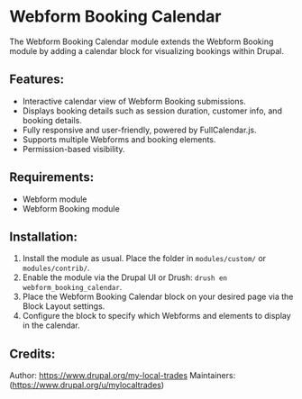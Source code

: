 Webform Booking Calendar
========================

The Webform Booking Calendar module extends the Webform Booking module by adding a calendar block for visualizing bookings within Drupal.

Features:
---------
- Interactive calendar view of Webform Booking submissions.
- Displays booking details such as session duration, customer info, and booking details.
- Fully responsive and user-friendly, powered by FullCalendar.js.
- Supports multiple Webforms and booking elements.
- Permission-based visibility.

Requirements:
-------------
- Webform module
- Webform Booking module

Installation:
-------------
1. Install the module as usual. Place the folder in `modules/custom/` or `modules/contrib/`.
2. Enable the module via the Drupal UI or Drush: `drush en webform_booking_calendar`.
3. Place the Webform Booking Calendar block on your desired page via the Block Layout settings.
4. Configure the block to specify which Webforms and elements to display in the calendar.

Credits:
--------
Author: https://www.drupal.org/my-local-trades
Maintainers: (https://www.drupal.org/u/mylocaltrades)
